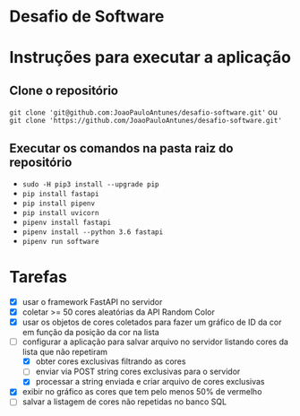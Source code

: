 # Desafio de Software

# Instruções para executar a aplicação
## Clone o repositório
`git clone 'git@github.com:JoaoPauloAntunes/desafio-software.git'`
ou
`git clone 'https://github.com/JoaoPauloAntunes/desafio-software.git'`

## Executar os comandos na pasta raiz do repositório
- `sudo -H pip3 install --upgrade pip`
- `pip install fastapi`
- `pip install pipenv`
- `pip install uvicorn`
- `pipenv install fastapi`
- `pipenv install --python 3.6 fastapi`
- `pipenv run software`

# Tarefas
- [x] usar o framework FastAPI no servidor
- [x] coletar >= 50 cores aleatórias da API Random Color
- [x] usar os objetos de cores coletados para fazer um gráfico de ID da cor em função da posição da cor na lista
- [ ] configurar a aplicação para salvar arquivo no servidor listando cores da lista que não repetiram
	- [x] obter cores exclusivas filtrando as cores
	- [ ] enviar via POST string cores exclusivas para o servidor
	- [x] processar a string enviada e criar arquivo de cores exclusivas
- [x] exibir no gráfico as cores que tem pelo menos 50% de vermelho
- [ ] salvar a listagem de cores não repetidas no banco SQL
